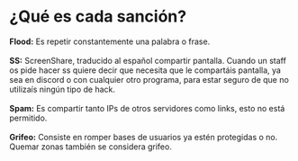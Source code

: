 # ¿Qué es cada sanción?

**Flood:** Es repetir constantemente una palabra o frase.\
\
**SS:** ScreenShare, traducido al español compartir pantalla. Cuando un staff os pide hacer ss quiere decir que necesita que le compartáis pantalla, ya sea en discord o con cualquier otro programa, para estar seguro de que no utilizaís ningún tipo de hack.\
\
**Spam:** Es compartir tanto IPs de otros servidores como links, esto no está permitido.\
\
**Grifeo:** Consiste en romper bases de usuarios ya estén protegidas o no. Quemar zonas también se considera grifeo.
